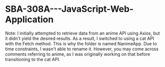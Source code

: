 # SBA-308A---JavaScript-Web-Application




Note: I initially attempted to retrieve data from an anime API using Axios, but it didn't yield the desired results. As a result, I switched to using a cat API with the Fetch method. This is why the folder is named NanimeApp. Due to time constraints, I wasn't able to rename it. However, you may come across comments referring to anime, as I was originally working on that before transitioning to the cat API.
